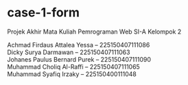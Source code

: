 # case-1-form
Projek Akhir Mata Kuliah Pemrograman Web SI-A Kelompok 2  

Achmad Firdaus Attalea Yessa – 225150407111086  
Dicky Surya Darmawan – 225150407111063  
Johanes Paulus Bernard Purek – 225150407111090  
Muhammad Choliq Al-Raffi – 225150407111065  
Muhammad Syafiq Irzaky – 225150400111048

